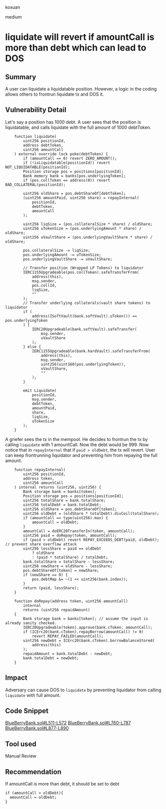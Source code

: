koxuan

medium

# liquidate will revert if amountCall is more than debt which can lead to DOS

## Summary
A user can liquidate a liquidatable position. However, a logic in the coding allows others to frontrun liquidate tx and DOS it. 


## Vulnerability Detail

Let's say a position has 1000 debt. A user sees that the position is liquidatable, and calls liquidate with the full amount of 1000 debtToken. 
```solidity
    function liquidate(
        uint256 positionId,
        address debtToken,
        uint256 amountCall
    ) external override lock poke(debtToken) {
        if (amountCall == 0) revert ZERO_AMOUNT();
        if (!isLiquidatable(positionId)) revert NOT_LIQUIDATABLE(positionId);
        Position storage pos = positions[positionId];
        Bank memory bank = banks[pos.underlyingToken];
        if (pos.collToken == address(0)) revert BAD_COLLATERAL(positionId);

        uint256 oldShare = pos.debtShareOf[debtToken];
        (uint256 amountPaid, uint256 share) = repayInternal(
            positionId,
            debtToken,
            amountCall
        );

        uint256 liqSize = (pos.collateralSize * share) / oldShare;
        uint256 uTokenSize = (pos.underlyingAmount * share) / oldShare;
        uint256 uVaultShare = (pos.underlyingVaultShare * share) / oldShare;

        pos.collateralSize -= liqSize;
        pos.underlyingAmount -= uTokenSize;
        pos.underlyingVaultShare -= uVaultShare;

        // Transfer position (Wrapped LP Tokens) to liquidator
        IERC1155Upgradeable(pos.collToken).safeTransferFrom(
            address(this),
            msg.sender,
            pos.collId,
            liqSize,
            ""
        );
        // Transfer underlying collaterals(vault share tokens) to liquidator
        if (
            address(ISoftVault(bank.softVault).uToken()) == pos.underlyingToken
        ) {
            IERC20Upgradeable(bank.softVault).safeTransfer(
                msg.sender,
                uVaultShare
            );
        } else {
            IERC1155Upgradeable(bank.hardVault).safeTransferFrom(
                address(this),
                msg.sender,
                uint256(uint160(pos.underlyingToken)),
                uVaultShare,
                ""
            );
        }

        emit Liquidate(
            positionId,
            msg.sender,
            debtToken,
            amountPaid,
            share,
            liqSize,
            uTokenSize
        );
    }

```
A griefer sees the tx in the mempool. He decides to frontrun the tx by calling `liquidate` with 1 amountCall. Now  the debt would be 999. Now notice that in `repayInternal` that if `paid > oldDebt`, the tx will revert. User can keep frontrunning liquidator and preventing him from repaying the full amount. 

```solidity
    function repayInternal( 
        uint256 positionId,
        address token,
        uint256 amountCall
    ) internal returns (uint256, uint256) {
        Bank storage bank = banks[token];
        Position storage pos = positions[positionId];
        uint256 totalShare = bank.totalShare;
        uint256 totalDebt = bank.totalDebt;
        uint256 oldShare = pos.debtShareOf[token];
        uint256 oldDebt = (oldShare * totalDebt).divCeil(totalShare);
        if (amountCall == type(uint256).max) {
            amountCall = oldDebt;
        }
        amountCall = doERC20TransferIn(token, amountCall);
        uint256 paid = doRepay(token, amountCall);
        if (paid > oldDebt) revert REPAY_EXCEEDS_DEBT(paid, oldDebt); // prevent share overflow attack
        uint256 lessShare = paid == oldDebt
            ? oldShare
            : (paid * totalShare) / totalDebt;
        bank.totalShare = totalShare - lessShare;
        uint256 newShare = oldShare - lessShare;
        pos.debtShareOf[token] = newShare;
        if (newShare == 0) {
            pos.debtMap &= ~(1 << uint256(bank.index));
        }
        return (paid, lessShare);
    }

```

```solidity
    function doRepay(address token, uint256 amountCall)
        internal
        returns (uint256 repaidAmount)
    {
        Bank storage bank = banks[token]; // assume the input is already sanity checked.
        IERC20Upgradeable(token).approve(bank.cToken, amountCall);
        if (ICErc20(bank.cToken).repayBorrow(amountCall) != 0)
            revert REPAY_FAILED(amountCall);
        uint256 newDebt = ICErc20(bank.cToken).borrowBalanceStored(
            address(this)
        );
        repaidAmount = bank.totalDebt - newDebt;
        bank.totalDebt = newDebt;
    }

```

## Impact
Adversary can cause DOS to `liquidate` by preventing liquidator from calling `liquidate` with full amount. 

## Code Snippet
[BlueBerryBank.sol#L511-L572](https://github.com/sherlock-audit/2023-02-blueberry/blob/main/contracts/BlueBerryBank.sol#L511-L572)
[BlueBerryBank.sol#L760-L787](https://github.com/sherlock-audit/2023-02-blueberry/blob/main/contracts/BlueBerryBank.sol#L760-L787)
[BlueBerryBank.sol#L877-L890](https://github.com/sherlock-audit/2023-02-blueberry/blob/main/contracts/BlueBerryBank.sol#L877-L890)



## Tool used

Manual Review

## Recommendation
If amountCall is more than debt, it should be set to debt
```solidity
if (amountCall > oldDebt){
  amountCall = oldDebt;
}
```
